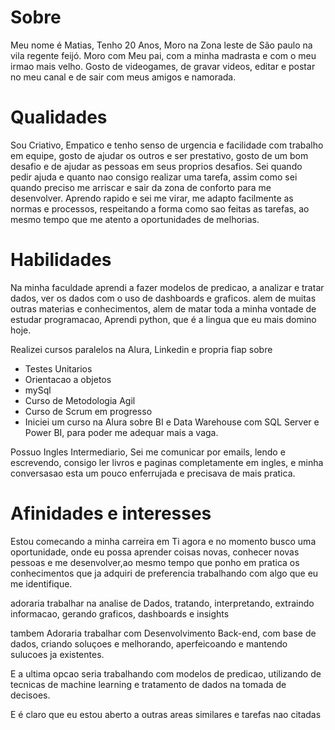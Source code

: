 
# Sobre

Meu nome é Matias, Tenho 20 Anos, Moro na Zona leste de São paulo na vila regente feijó.
Moro com Meu pai, com a minha madrasta e com o meu irmao mais velho.
Gosto de videogames, de gravar videos, editar e postar no meu canal  e de sair com meus amigos e namorada.



# Qualidades

Sou Criativo, Empatico e tenho senso de urgencia e facilidade com trabalho em equipe, gosto de ajudar os outros e ser prestativo, gosto de um bom desafio e de ajudar as pessoas em seus proprios desafios. Sei quando pedir ajuda e quanto nao consigo realizar uma tarefa, assim como sei quando preciso me arriscar e sair da zona de conforto para me desenvolver. Aprendo rapido e sei me virar, me adapto facilmente as normas e processos, respeitando a forma como sao feitas as tarefas, ao mesmo tempo que me atento a oportunidades de melhorias.

# Habilidades

Na minha faculdade aprendi a fazer modelos de predicao, a analizar e tratar dados, ver os dados com o uso de dashboards e graficos. alem de muitas outras materias e conhecimentos, alem de matar toda a minha vontade de estudar programacao, Aprendi python, que é a lingua que eu mais domino hoje.

Realizei cursos paralelos na Alura, Linkedin e propria fiap sobre
- Testes Unitarios
- Orientacao a objetos
- mySql
- Curso de Metodologia Agil
- Curso de Scrum em progresso 
- Iniciei um curso na Alura sobre BI e Data Warehouse com SQL Server e Power BI, para poder me adequar mais a vaga.

Possuo Ingles Intermediario, Sei me comunicar por emails, lendo e escrevendo, consigo ler livros e paginas completamente em ingles, e minha conversasao esta um pouco enferrujada e precisava de mais pratica.

# Afinidades e interesses


Estou comecando a minha carreira em Ti agora e no momento busco uma oportunidade, onde eu possa aprender coisas novas, conhecer novas pessoas e me desenvolver,ao mesmo tempo que ponho em pratica os conhecimentos que ja adquiri de preferencia trabalhando com algo que eu me identifique.

adoraria trabalhar na analise de Dados, tratando,  interpretando, extraindo informacao, gerando graficos, dashboards e insights

tambem Adoraria trabalhar com Desenvolvimento Back-end, com base de dados, criando soluçoes e melhorando, aperfeicoando e mantendo sulucoes ja existentes.


E a ultima opcao seria trabalhando com modelos de predicao, utilizando de tecnicas de machine learning e tratamento de dados na tomada de decisoes.


E é claro que eu estou aberto a outras areas similares e tarefas nao citadas


